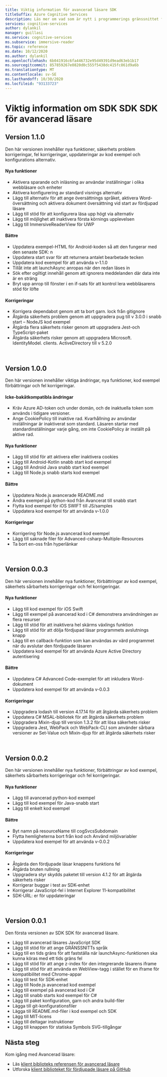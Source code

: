 ```yaml
---
title: Viktig information för avancerad läsare SDK
titleSuffix: Azure Cognitive Services
description: Läs mer om vad som är nytt i programmerings gränssnittet för avancerad läsare.
services: cognitive-services
author: dylankil
manager: guillasi
ms.service: cognitive-services
ms.subservice: immersive-reader
ms.topic: reference
ms.date: 10/12/2020
ms.author: dylankil
ms.openlocfilehash: 6b041916c6fa446732e95d49391d9ead63eb1b17
ms.sourcegitcommit: 857859267e0820d0c555f5438dc415fc861d9a6b
ms.translationtype: MT
ms.contentlocale: sv-SE
ms.lasthandoff: 10/30/2020
ms.locfileid: "93133723"
---
```

# <a name="immersive-reader-javascript-sdk-release-notes"></a>Viktig information om SDK SDK SDK för avancerad läsare

## <a name="version-110"></a>Version 1.1.0

Den här versionen innehåller nya funktioner, säkerhets problem korrigeringar, fel korrigeringar, uppdateringar av kod exempel och konfigurations alternativ.

#### <a name="new-features"></a>Nya funktioner

* Aktivera sparande och inläsning av användar inställningar i olika webbläsare och enheter
* Aktivera konfigurering av standard visnings alternativ
* Lägg till alternativ för att ange översättnings språket, aktivera Word-översättning och aktivera dokument översättning vid start av fördjupad läsare
* Lägg till stöd för att konfigurera läsa upp högt via alternativ
* Lägg till möjlighet att inaktivera första körnings upplevelsen
* Lägg till ImmersiveReaderView för UWP

#### <a name="improvements"></a>Bättre

* Uppdatera exempel-HTML för Android-koden så att den fungerar med den senaste SDK: n
* Uppdatera start svar för att returnera antalet bearbetade tecken
* Uppdatera kod exempel för att använda v-1.1.0
* Tillåt inte att launchAsync anropas när den redan läses in
* Sök efter ogiltigt innehåll genom att ignorera meddelanden där data inte är en sträng
* Bryt upp anrop till fönster i en if-sats för att kontrol lera webbläsarens stöd för löfte

#### <a name="fixes"></a>Korrigeringar

* Korrigera dependabot genom att ta bort garn. lock från gitignore
* Åtgärda säkerhets problem genom att uppgradera pug till v 3.0.0 i snabb start – NodeJS kod exempel
* Åtgärda flera säkerhets risker genom att uppgradera Jest-och TypeScript-paket
* Åtgärda säkerhets risker genom att uppgradera Microsoft. IdentityModel. clients. ActiveDirectory till v 5.2.0

<br>

## <a name="version-100"></a>Version 1.0.0

Den här versionen innehåller viktiga ändringar, nya funktioner, kod exempel förbättringar och fel korrigeringar.

#### <a name="breaking-changes"></a>Icke-bakåtkompatibla ändringar

* Kräv Azure AD-token och under domän, och de inaktuella token som används i tidigare versioner.
* Ange CookiePolicy till inaktive rad. Kvarhållning av användar inställningar är inaktiverat som standard. Läsaren startar med standardinställningar varje gång, om inte CookiePolicy är inställt på aktive rad.

#### <a name="new-features"></a>Nya funktioner

* Lägg till stöd för att aktivera eller inaktivera cookies
* Lägg till Android-Kotlin snabb start kod exempel
* Lägg till Android Java snabb start kod exempel
* Lägg till Node.js snabb starts kod exempel

#### <a name="improvements"></a>Bättre

* Uppdatera Node.js avancerade README.md
* Ändra exempel på python-kod från Avancerat till snabb start
* Flytta kod exempel för iOS SWIFT till JS/samples
* Uppdatera kod exempel för att använda v-1.0.0

#### <a name="fixes"></a>Korrigeringar

* Korrigering för Node.js avancerad kod exempel
* Lägg till saknade filer för Advanced-csharp-Multiple-Resources
* Ta bort en-oss från hyperlänkar

<br>

## <a name="version-003"></a>Version 0.0.3

Den här versionen innehåller nya funktioner, förbättringar av kod exempel, säkerhets sårbarhets korrigeringar och fel korrigeringar.

#### <a name="new-features"></a>Nya funktioner

* Lägg till kod exempel för iOS Swift
* Lägg till exempel på avancerad kod i C# demonstrera användningen av flera resurser 
* Lägg till stöd för att inaktivera hel skärms växlings funktion
* Lägg till stöd för att dölja fördjupad läsar programmets avslutnings knapp
* Lägg till en callback-funktion som kan användas av värd programmet när du avslutar den fördjupade läsaren
* Uppdatera kod exempel för att använda Azure Active Directory autentisering

#### <a name="improvements"></a>Bättre

* Uppdatera C# Advanced Code-exemplet för att inkludera Word-dokument
* Uppdatera kod exempel för att använda v-0.0.3

#### <a name="fixes"></a>Korrigeringar

* Uppgradera lodash till version 4.17.14 för att åtgärda säkerhets problem
* Uppdatera C# MSAL-bibliotek för att åtgärda säkerhets problem
* Uppgradera Mixin-djup till version 1.3.2 för att lösa säkerhets risker
* Uppgradera Jest, WebPack och WebPack-CLI som använder sårbara versioner av Set-Value och Mixin-djup för att åtgärda säkerhets risker

<br>

## <a name="version-002"></a>Version 0.0.2

Den här versionen innehåller nya funktioner, förbättringar av kod exempel, säkerhets sårbarhets korrigeringar och fel korrigeringar.

#### <a name="new-features"></a>Nya funktioner

* Lägg till avancerad python-kod exempel
* Lägg till kod exempel för Java-snabb start
* Lägg till enkelt kod exempel

#### <a name="improvements"></a>Bättre

* Byt namn på resourceName till cogSvcsSubdomain
* Flytta hemligheterna bort från kod och Använd miljövariabler
* Uppdatera kod exempel för att använda v-0.0.2

#### <a name="fixes"></a>Korrigeringar

* Åtgärda den fördjupade läsar knappens funktions fel
* Åtgärda bruten rullning
* Uppgradera styr skydds paketet till version 4.1.2 för att åtgärda säkerhets risker
* Korrigerar buggar i test av SDK-enhet
* Korrigerar JavaScript-fel i Internet Explorer 11-kompatibilitet
* SDK-URL: er för uppdateringar

<br>

## <a name="version-001"></a>Version 0.0.1

Den första versionen av SDK SDK för avancerad läsare.

* Lägg till avancerad läsares JavaScript SDK
* Lägg till stöd för att ange GRÄNSSNITTs språk
* Lägg till en tids gräns för att fastställa när launchAsync-funktionen ska kunna köras med ett tids gräns fel
* Lägg till stöd för att ange z-index för den integrerande läsarens iframe
* Lägg till stöd för att använda en WebView-tagg i stället för en iframe för kompatibilitet med Chrome-appar
* Lägg till test för SDK-enhet
* Lägg till Node.js avancerad kod exempel
* Lägg till exempel på avancerad kod i C#
* Lägg till snabb starts kod exempel för C#
* Lägg till paket konfiguration, garn och andra build-filer
* Lägga till git-konfigurationsfiler
* Lägga till README.md-filer i kod exempel och SDK
* Lägg till MIT-licens
* Lägg till deltagar instruktioner
* Lägg till knappen för statiska Symbols SVG-tillgångar

## <a name="next-steps"></a>Nästa steg

Kom igång med Avancerad läsare:

* Läs [klient biblioteks referensen för avancerad läsare](./reference.md)
* Utforska [klient biblioteket för fördjupade läsare på GitHub](https://github.com/microsoft/immersive-reader-sdk)
